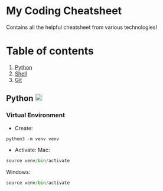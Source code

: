 # My Coding Cheatsheet
Contains all the helpful cheatsheet from various technologies!

# Table of contents
1. [Python](#python)
2. [Shell](#shell)
3. [Git](#git)


## Python <img src="https://user-images.githubusercontent.com/30590564/116572548-a66a8f80-a93e-11eb-8729-1bb41a23b2fb.png" width="20" height="20">
### Virtual Environment

* Create:
```python
python3 -m venv venv
```

* Activate:
Mac:
```python
source venv/bin/activate

```

Windows:
```python
source venv/bin/activate
```
